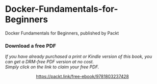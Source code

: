 # Docker-Fundamentals-for-Beginners
Docker Fundamentals for Beginners, published by Packt

### Download a free PDF

 <i>If you have already purchased a print or Kindle version of this book, you can get a DRM-free PDF version at no cost.<br>Simply click on the link to claim your free PDF.</i>
<p align="center"> <a href="https://packt.link/free-ebook/9781803237428">https://packt.link/free-ebook/9781803237428 </a> </p>